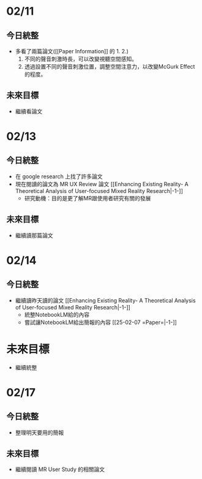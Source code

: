 # 02/11
## 今日統整
- 多看了兩篇論文([[Paper Information]] 的 1. 2.)
	1. 不同的聲音刺激時長，可以改變視聽空間感知。
	2. 透過設置不同的聲音刺激位置，調整空間注意力，以改變McGurk Effect的程度。
## 未來目標
- 繼續看論文
# 02/13
## 今日統整
- 在 google research 上找了許多論文
- 現在閱讀的論文為 MR UX Review 論文 [[Enhancing Existing Reality- A Theoretical Analysis of User-focused Mixed Reality Research|-1-]]
	- 研究動機：目的是更了解MR跟使用者研究有關的發展
## 未來目標
- 繼續讀那篇論文
# 02/14
## 今日統整
- 繼續讀昨天讀的論文 [[Enhancing Existing Reality- A Theoretical Analysis of User-focused Mixed Reality Research|-1-]]
	- 統整NotebookLM給的內容
	- 嘗試讓NotebookLM給出簡報的內容 [[25-02-07 =Paper=|-1-]]
# 未來目標
- 繼續統整
# 02/17
## 今日統整
- 整理明天要用的簡報
## 未來目標
- 繼續閱讀 MR User Study 的相關論文